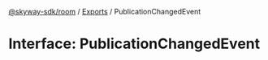 [@skyway-sdk/room](../README.md) / [Exports](../modules.md) / PublicationChangedEvent

# Interface: PublicationChangedEvent

